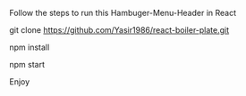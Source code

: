 Follow the steps to run this Hambuger-Menu-Header in React

git clone https://github.com/Yasir1986/react-boiler-plate.git

npm install

npm start

Enjoy 
